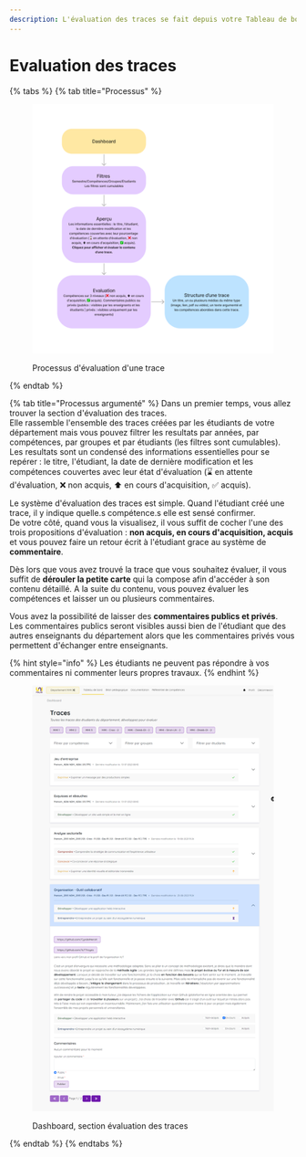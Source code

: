 ```yaml
---
description: L'évaluation des traces se fait depuis votre Tableau de bord
---
```


# Evaluation des traces

{% tabs %}
{% tab title="Processus" %}
<figure><img src="../../.gitbook/assets/UniFolio eval trace (3).png" alt=""><figcaption><p>Processus d'évaluation d'une trace</p></figcaption></figure>
{% endtab %}

{% tab title="Processus argumenté" %}
Dans un premier temps, vous allez trouver la section d'évaluation des traces.\
Elle rassemble l'ensemble des traces créées par les étudiants de votre département mais vous pouvez filtrer les resultats par années, par compétences, par groupes et par étudiants (les filtres sont cumulables).\
Les resultats sont un condensé des informations essentielles pour se repérer : le titre, l'étudiant, la date de dernière modification et les compétences couvertes avec leur état d'évaluation (⌛ en attente d'évaluation, ❌ non acquis, ⬆ en cours d'acquisition, ✅ acquis).

Le système d'évaluation des traces est simple. Quand l'étudiant créé une trace, il y indique quelle.s compétence.s elle est sensé confirmer.\
De votre côté, quand vous la visualisez, il vous suffit de cocher l'une des trois propositions d'évaluation : **non acquis, en cours d'acquisition, acquis** et vous pouvez faire un retour écrit à l'étudiant grace au système de **commentaire**.

Dès lors que vous avez trouvé la trace que vous souhaitez évaluer, il vous suffit de **dérouler la petite carte** qui la compose afin d'accéder à son contenu détaillé. A la suite du contenu, vous pouvez évaluer les compétences et laisser un ou plusieurs commentaires.

Vous avez la possibilité de laisser des **commentaires publics et privés**.\
Les commentaires publics seront visibles aussi bien de l'étudiant que des autres enseignants du département alors que les commentaires privés vous permettent d'échanger entre enseignants.

{% hint style="info" %}
Les étudiants ne peuvent pas répondre à vos commentaires ni commenter leurs propres travaux.
{% endhint %}

<figure><img src="https://github.com/CyndelHerolt/UniFolio-Documentation/raw/main/.gitbook/assets/eval_trace.png" alt=""><figcaption><p>Dashboard, section évaluation des traces</p></figcaption></figure>
{% endtab %}
{% endtabs %}

